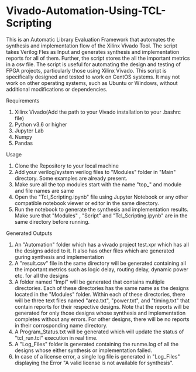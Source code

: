 # Vivado-Automation-Using-TCL-Scripting

This is an Automatic Library Evaluation Framework that automates the synthesis and implementation flow of the Xilinx Vivado Tool. The script takes Verilog Fles as Input and generates synthesis and implementation reports for all of them. Further, the script stores the all the important metrics in a csv file. The script is useful for automating the design and testing of FPGA projects, particularly those using Xilinx Vivado. This script is specifically designed and tested to work on CentOS systems. It may not work on other operating systems, such as Ubuntu or Windows, without additional modifications or dependencies.

Requirements
1) Xilinx Vivado(Add the path to your Vivado installation to your .bashrc file)
2) Python v3.6 or higher
3) Jupyter Lab
4) Numpy
5) Pandas

Usage
1) Clone the Repository to your local machine
3) Add your verilog/system verilog files to "Modules" folder in "Main" directory. Some examples are already present.
4) Make sure all the top modules start with the name "top_" and module and file names are same
5) Open the "Tcl_Scripting.ipynb" file using Jupyter Notebook or any other compatible notebook viewer or editor in the same directory.
6) Run the notebook to generate the synthesis and implementation results. Make sure that "Modules" , "Script" and "Tcl_Scripting.ipynb" are in the same directory before running.

Generated Outputs
1) An "Automation" folder which has a vivado project test.xpr which has all the designs added to it. It also has other files which are generated guring synthesis and implementation
2) A "result.csv" file in the same directory will be generated containing all the important metrics such as logic delay, routing delay, dynamic power etc. for all the designs
3) A folder named "Impl" will be generated that contains multiple directories. Each of these directories has the same name as the designs located in the "Modules" folder. Within each of these directories, there will be three text files named "area.txt", "power.txt", and "timing.txt" that contain reports for their respective designs. Note that the reports will be generated for only those designs whose synthesis and implementation completes without any errors. For other designs, there will be no reports in their corrosponding name directory.
4) A Program_Status.txt will be generated which will update the status of "tcl_run.tcl" execution in real time.
5) A "Log_Files" folder is generated containing the runme.log of all the designs whose either synthesis or implementation failed.
6) In case of a license error, a single log file is generated in "Log_Files" displaying the Error "A valid license is not available for synthesis". 

